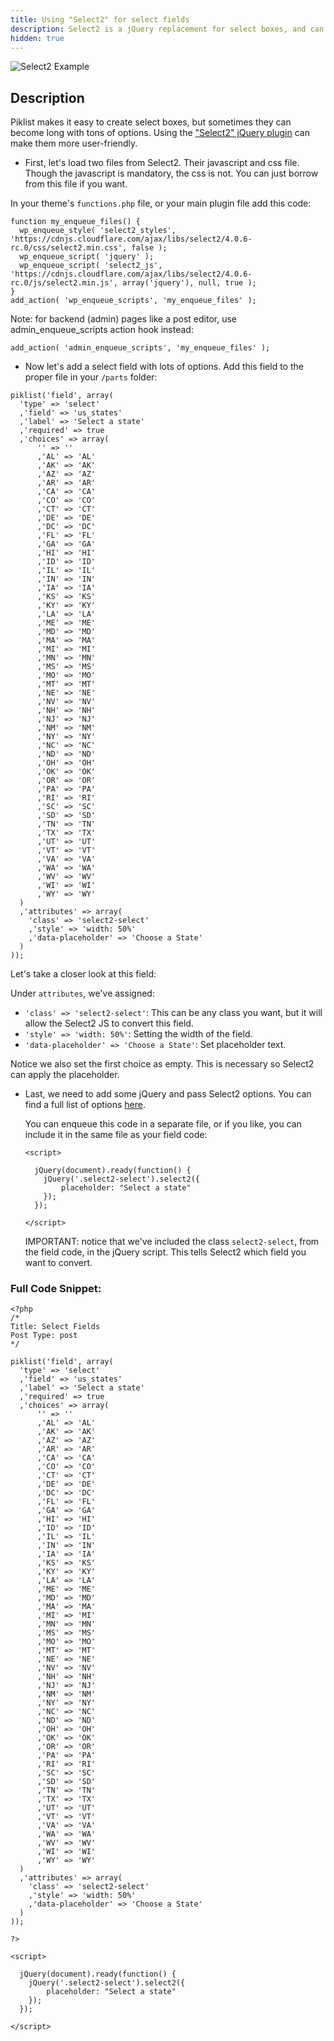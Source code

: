 ```yaml
---
title: Using "Select2" for select fields
description: Select2 is a jQuery replacement for select boxes, and can easily be used with Piklist
hidden: true
---
```



![Select2 Example](/images/select2.png)


## Description
Piklist makes it easy to create select boxes, but sometimes they can become long with tons of options. Using the ["Select2" jQuery plugin](https://select2.org/) can make them more user-friendly.

* First, let's load two files from Select2. Their javascript and css file. Though the javascript is mandatory, the css is not. You can just borrow from this file if you want.

In your theme's `functions.php` file, or your main plugin file add this code:

```
function my_enqueue_files() {
  wp_enqueue_style( 'select2_styles', 'https://cdnjs.cloudflare.com/ajax/libs/select2/4.0.6-rc.0/css/select2.min.css', false );
  wp_enqueue_script( 'jquery' );
  wp_enqueue_script( 'select2_js', 'https://cdnjs.cloudflare.com/ajax/libs/select2/4.0.6-rc.0/js/select2.min.js', array('jquery'), null, true );
}
add_action( 'wp_enqueue_scripts', 'my_enqueue_files' );
```
Note: for backend (admin) pages like a post editor, use admin_enqueue_scripts action hook instead:
```
add_action( 'admin_enqueue_scripts', 'my_enqueue_files' );
```

* Now let's add a select field with lots of options. Add this field to the proper file in your `/parts` folder:

```
piklist('field', array(
  'type' => 'select'
  ,'field' => 'us_states'
  ,'label' => 'Select a state'
  ,'required' => true
  ,'choices' => array(
      '' => ''
      ,'AL' => 'AL'
      ,'AK' => 'AK'
      ,'AZ' => 'AZ'
      ,'AR' => 'AR'
      ,'CA' => 'CA'
      ,'CO' => 'CO'
      ,'CT' => 'CT'
      ,'DE' => 'DE'
      ,'DC' => 'DC'
      ,'FL' => 'FL'
      ,'GA' => 'GA'
      ,'HI' => 'HI'
      ,'ID' => 'ID'
      ,'IL' => 'IL'
      ,'IN' => 'IN'
      ,'IA' => 'IA'
      ,'KS' => 'KS'
      ,'KY' => 'KY'
      ,'LA' => 'LA'
      ,'ME' => 'ME'
      ,'MD' => 'MD'
      ,'MA' => 'MA'
      ,'MI' => 'MI'
      ,'MN' => 'MN'
      ,'MS' => 'MS'
      ,'MO' => 'MO'
      ,'MT' => 'MT'
      ,'NE' => 'NE'
      ,'NV' => 'NV'
      ,'NH' => 'NH'
      ,'NJ' => 'NJ'
      ,'NM' => 'NM'
      ,'NY' => 'NY'
      ,'NC' => 'NC'
      ,'ND' => 'ND'
      ,'OH' => 'OH'
      ,'OK' => 'OK'
      ,'OR' => 'OR'
      ,'PA' => 'PA'
      ,'RI' => 'RI'
      ,'SC' => 'SC'
      ,'SD' => 'SD'
      ,'TN' => 'TN'
      ,'TX' => 'TX'
      ,'UT' => 'UT'
      ,'VT' => 'VT'
      ,'VA' => 'VA'
      ,'WA' => 'WA'
      ,'WV' => 'WV'
      ,'WI' => 'WI'
      ,'WY' => 'WY'
  )
  ,'attributes' => array(
    'class' => 'select2-select'
    ,'style' => 'width: 50%'
    ,'data-placeholder' => 'Choose a State'
  )
));
```

Let's take a closer look at this field:

Under `attributes`, we've assigned:

* `'class' => 'select2-select'`: This can be any class you want, but it will allow the Select2 JS to convert this field.
* `'style' => 'width: 50%'`: Setting the width of the field.
* `'data-placeholder' => 'Choose a State'`: Set placeholder text.

Notice we also set the first choice as empty. This is necessary so Select2 can apply the placeholder.

* Last, we need to add some jQuery and pass Select2 options. You can find a full list of options [here](https://select2.org/).

  You can enqueue this code in a separate file, or if you like, you can include it in the same file as your field code:


  ```
  <script>

    jQuery(document).ready(function() {
      jQuery('.select2-select').select2({
          placeholder: "Select a state"
      });
    });

  </script>
  ```

  IMPORTANT: notice that we've included the class `select2-select`, from the field code, in the jQuery script. This tells Select2 which field you want to convert.



### Full Code Snippet:

```
<?php
/*
Title: Select Fields
Post Type: post
*/

piklist('field', array(
  'type' => 'select'
  ,'field' => 'us_states'
  ,'label' => 'Select a state'
  ,'required' => true
  ,'choices' => array(
      '' => ''
      ,'AL' => 'AL'
      ,'AK' => 'AK'
      ,'AZ' => 'AZ'
      ,'AR' => 'AR'
      ,'CA' => 'CA'
      ,'CO' => 'CO'
      ,'CT' => 'CT'
      ,'DE' => 'DE'
      ,'DC' => 'DC'
      ,'FL' => 'FL'
      ,'GA' => 'GA'
      ,'HI' => 'HI'
      ,'ID' => 'ID'
      ,'IL' => 'IL'
      ,'IN' => 'IN'
      ,'IA' => 'IA'
      ,'KS' => 'KS'
      ,'KY' => 'KY'
      ,'LA' => 'LA'
      ,'ME' => 'ME'
      ,'MD' => 'MD'
      ,'MA' => 'MA'
      ,'MI' => 'MI'
      ,'MN' => 'MN'
      ,'MS' => 'MS'
      ,'MO' => 'MO'
      ,'MT' => 'MT'
      ,'NE' => 'NE'
      ,'NV' => 'NV'
      ,'NH' => 'NH'
      ,'NJ' => 'NJ'
      ,'NM' => 'NM'
      ,'NY' => 'NY'
      ,'NC' => 'NC'
      ,'ND' => 'ND'
      ,'OH' => 'OH'
      ,'OK' => 'OK'
      ,'OR' => 'OR'
      ,'PA' => 'PA'
      ,'RI' => 'RI'
      ,'SC' => 'SC'
      ,'SD' => 'SD'
      ,'TN' => 'TN'
      ,'TX' => 'TX'
      ,'UT' => 'UT'
      ,'VT' => 'VT'
      ,'VA' => 'VA'
      ,'WA' => 'WA'
      ,'WV' => 'WV'
      ,'WI' => 'WI'
      ,'WY' => 'WY'
  )
  ,'attributes' => array(
    'class' => 'select2-select'
    ,'style' => 'width: 50%'
    ,'data-placeholder' => 'Choose a State'
  )
));

?>

<script>

  jQuery(document).ready(function() {
    jQuery('.select2-select').select2({
        placeholder: "Select a state"
    });
  });

</script>
```

